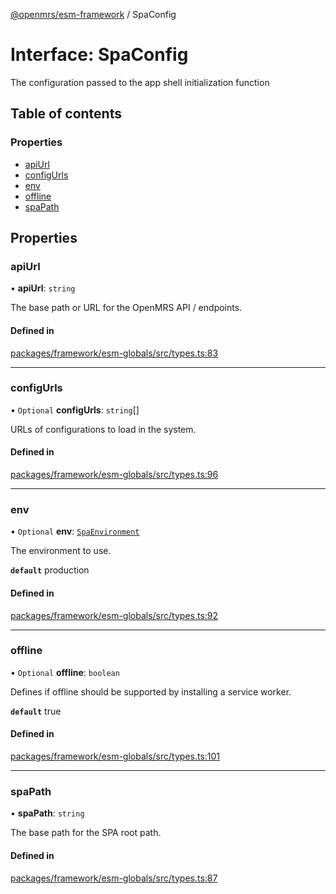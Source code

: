 [@openmrs/esm-framework](../API.md) / SpaConfig

# Interface: SpaConfig

The configuration passed to the app shell initialization function

## Table of contents

### Properties

- [apiUrl](SpaConfig.md#apiurl)
- [configUrls](SpaConfig.md#configurls)
- [env](SpaConfig.md#env)
- [offline](SpaConfig.md#offline)
- [spaPath](SpaConfig.md#spapath)

## Properties

### apiUrl

• **apiUrl**: `string`

The base path or URL for the OpenMRS API / endpoints.

#### Defined in

[packages/framework/esm-globals/src/types.ts:83](https://github.com/openmrs/openmrs-esm-core/blob/main/packages/framework/esm-globals/src/types.ts#L83)

___

### configUrls

• `Optional` **configUrls**: `string`[]

URLs of configurations to load in the system.

#### Defined in

[packages/framework/esm-globals/src/types.ts:96](https://github.com/openmrs/openmrs-esm-core/blob/main/packages/framework/esm-globals/src/types.ts#L96)

___

### env

• `Optional` **env**: [`SpaEnvironment`](../API.md#spaenvironment)

The environment to use.

**`default`** production

#### Defined in

[packages/framework/esm-globals/src/types.ts:92](https://github.com/openmrs/openmrs-esm-core/blob/main/packages/framework/esm-globals/src/types.ts#L92)

___

### offline

• `Optional` **offline**: `boolean`

Defines if offline should be supported by installing a service worker.

**`default`** true

#### Defined in

[packages/framework/esm-globals/src/types.ts:101](https://github.com/openmrs/openmrs-esm-core/blob/main/packages/framework/esm-globals/src/types.ts#L101)

___

### spaPath

• **spaPath**: `string`

The base path for the SPA root path.

#### Defined in

[packages/framework/esm-globals/src/types.ts:87](https://github.com/openmrs/openmrs-esm-core/blob/main/packages/framework/esm-globals/src/types.ts#L87)
